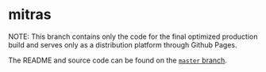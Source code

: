 # mitras

NOTE: This branch contains only the code for the final optimized production build and serves only as a distribution platform through Github Pages.

The README and source code can be found on the [`master` branch](https://github.com/davidtranhq/mitras/tree/master).
